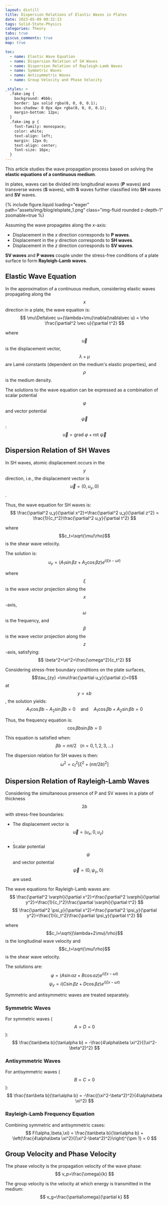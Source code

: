 ```yaml
---
layout: distill
title: Dispersion Relations of Elastic Waves in Plates
date: 2023-05-09 00:32:13
tags: Solid-State-Physics
categories: Theory
tabs: true
giscus_comments: true
map: true

toc:
  - name: Elastic Wave Equation
  - name: Dispersion Relation of SH Waves
  - name: Dispersion Relation of Rayleigh-Lamb Waves
  - name: Symmetric Waves
  - name: Antisymmetric Waves
  - name: Group Velocity and Phase Velocity

_styles: >
  .fake-img {
    background: #bbb;
    border: 1px solid rgba(0, 0, 0, 0.1);
    box-shadow: 0 0px 4px rgba(0, 0, 0, 0.1);
    margin-bottom: 12px;
  }
  .fake-img p {
    font-family: monospace;
    color: white;
    text-align: left;
    margin: 12px 0;
    text-align: center;
    font-size: 16px;
  }
---
```


This article studies the wave propagation process based on solving the **elastic equations of a continuous medium**.

In plates, waves can be divided into longitudinal waves (**P** waves) and transverse waves (**S** waves), with **S** waves further classified into **SH** waves and **SV** waves.

<div class="row">
    <div class="col-md-6 text-center">
        {% include figure.liquid loading="eager" path="assets/img/blog/elsplate_1.png" class="img-fluid rounded z-depth-1" zoomable=true %}
    </div>
</div>

Assuming the wave propagates along the $x$-axis:
- Displacement in the $x$ direction corresponds to **P waves**.
- Displacement in the $y$ direction corresponds to **SH waves**.
- Displacement in the $z$ direction corresponds to **SV waves**.

**SV waves** and **P waves** couple under the stress-free conditions of a plate surface to form **Rayleigh-Lamb waves**.

## Elastic Wave Equation

In the approximation of a continuous medium, considering elastic waves propagating along the $$x$$ direction in a plate, the wave equation is:
$$
\mu\Delta\vec u+(\lambda+\mu)\nabla(\nabla\vec u) = \rho \frac{\partial^2 \vec u}{\partial t^2}
$$

where $$\vec u$$ is the displacement vector, $$\lambda + \mu$$ are Lamé constants (dependent on the medium's elastic properties), and $$\rho$$ is the medium density.

The solutions to the wave equation can be expressed as a combination of scalar potential $$\varphi$$ and vector potential $$\vec\psi$$:
$$
\vec u =\text{grad }\varphi + \text{rot }\vec\psi
$$

## Dispersion Relation of SH Waves

In SH waves, atomic displacement occurs in the $$y$$ direction, i.e., the displacement vector is $$\vec u = (0,u_y,0)$$.

Thus, the wave equation for SH waves is:
$$
\frac{\partial^2 u_y}{\partial x^2}+\frac{\partial^2 u_y}{\partial z^2} = \frac{1}{c_t^2}\frac{\partial^2 u_y}{\partial t^2}
$$

where $$c_t=\sqrt{\mu/\rho}$$ is the shear wave velocity.

The solution is:
$$
u_y=(A_1\sin\beta z + A_2\cos\beta z)e^{i(\xi x-\omega t)}$$

where $$\xi$$ is the wave vector projection along the $$x$$-axis, $$\omega$$ is the frequency, and $$\beta$$ is the wave vector projection along the $$z$$-axis, satisfying:
$$
\beta^2+\xi^2=\frac{\omega^2}{c_t^2}
$$

Considering stress-free boundary conditions on the plate surfaces, $$\tau_{zy} =\mu\frac{\partial u_y}{\partial z}=0$$ at $$y=\pm b$$, the solution yields:
$$
A_1\cos\beta b-A_2\sin\beta b =0 \quad \text{and} \quad A_1\cos\beta b+A_2\sin\beta b =0
$$

Thus, the frequency equation is:
$$
\cos\beta b\sin \beta b=0
$$

This equation is satisfied when:
$$
\beta b = n\pi/2~~~(n=0,1,2,3,...)
$$

The dispersion relation for SH waves is then:
$$
\omega^2=c_t^2\left[\xi^2+\left(n\pi/2b\right)^2\right]
$$

## Dispersion Relation of Rayleigh-Lamb Waves

Considering the simultaneous presence of P and SV waves in a plate of thickness $$2b$$ with stress-free boundaries:
- The displacement vector is $$\vec u = (u_x,0,u_z)$$.
- Scalar potential $$\psi$$ and vector potential $$\vec\psi=(0,\psi_y,0)$$ are used.

The wave equations for Rayleigh-Lamb waves are:
$$
\frac{\partial^2 \varphi}{\partial x^2}+\frac{\partial^2 \varphi}{\partial y^2}=\frac{1}{c_l^2}\frac{\partial \varphi}{\partial t^2}
$$
$$
\frac{\partial^2 \psi_y}{\partial x^2}+\frac{\partial^2 \psi_y}{\partial y^2}=\frac{1}{c_t^2}\frac{\partial \psi_y}{\partial t^2}
$$

where $$c_l=\sqrt{(\lambda+2\mu)/\rho}$$ is the longitudinal wave velocity and $$c_t=\sqrt{\mu/\rho}$$ is the shear wave velocity.

The solutions are:
$$
\varphi=(A\sin\alpha z+B\cos\alpha z)e^{i(\xi x-\omega t)}
$$
$$
\psi_y=i(C\sin\beta z+ D\cos\beta z)e^{i(\xi x-\omega t)}
$$

Symmetric and antisymmetric waves are treated separately.

### Symmetric Waves

For symmetric waves ($$A=D=0$$):
$$
\frac{\tan\beta b}{\tan\alpha b} = -\frac{4\alpha\beta \xi^2}{(\xi^2-\beta^2)^2}
$$

### Antisymmetric Waves

For antisymmetric waves ($$B=C=0$$):
$$
\frac{\tan\beta b}{\tan\alpha b} = -\frac{(\xi^2-\beta^2)^2}{4\alpha\beta \xi^2}
$$

### Rayleigh-Lamb Frequency Equation

Combining symmetric and antisymmetric cases:
$$
F(\alpha,\beta,\xi) = \frac{\tan\beta b}{\tan\alpha b} + \left(\frac{4\alpha\beta \xi^2}{(\xi^2-\beta^2)^2}\right)^{\pm 1} = 0
$$

## Group Velocity and Phase Velocity

The phase velocity is the propagation velocity of the wave phase:
$$
v_p=\frac{\omega}{k}
$$

The group velocity is the velocity at which energy is transmitted in the medium:
$$
v_g=\frac{\partial\omega}{\partial k}
$$
